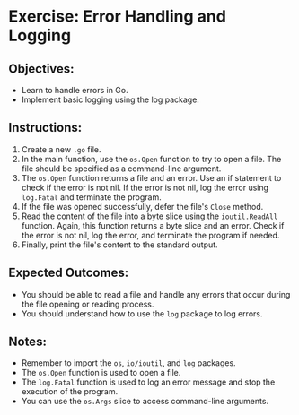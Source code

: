 # Exercise: Error Handling and Logging

## Objectives:
- Learn to handle errors in Go.
- Implement basic logging using the log package.

## Instructions:

1. Create a new `.go` file.
2. In the main function, use the `os.Open` function to try to open a file. The file should be specified as a command-line argument.
3. The `os.Open` function returns a file and an error. Use an if statement to check if the error is not nil. If the error is not nil, log the error using `log.Fatal` and terminate the program.
4. If the file was opened successfully, defer the file's `Close` method.
5. Read the content of the file into a byte slice using the `ioutil.ReadAll` function. Again, this function returns a byte slice and an error. Check if the error is not nil, log the error, and terminate the program if needed.
6. Finally, print the file's content to the standard output.

## Expected Outcomes:
- You should be able to read a file and handle any errors that occur during the file opening or reading process.
- You should understand how to use the `log` package to log errors.

## Notes:
- Remember to import the `os`, `io/ioutil`, and `log` packages.
- The `os.Open` function is used to open a file.
- The `log.Fatal` function is used to log an error message and stop the execution of the program.
- You can use the `os.Args` slice to access command-line arguments.

